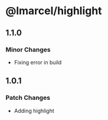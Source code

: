 # @lmarcel/highlight

## 1.1.0

### Minor Changes

- Fixing error in build

## 1.0.1

### Patch Changes

- Adding highlight
